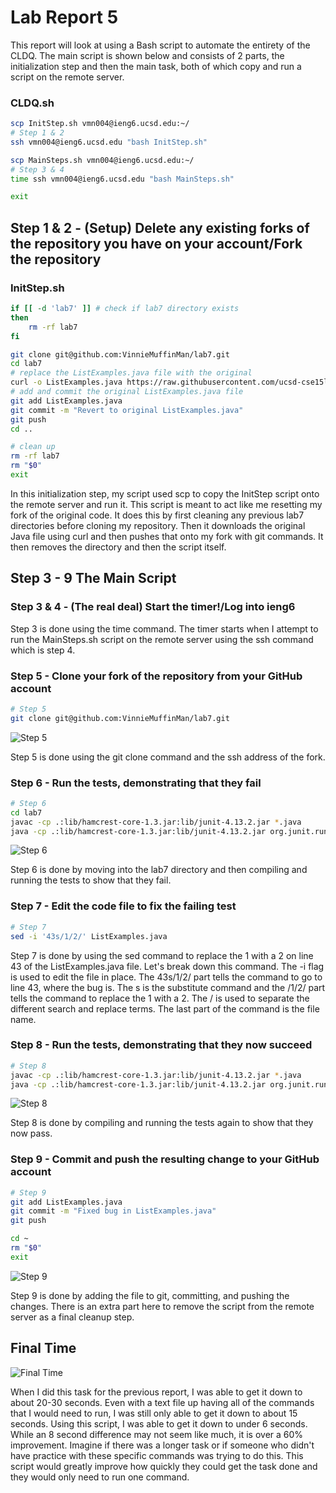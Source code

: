 # Lab Report 5
This report will look at using a Bash script to automate the entirety of the CLDQ. The main script is shown below and consists of 2 parts, the initialization step and then the main task, both of which copy and run a script on the remote server.

### CLDQ.sh
```bash
scp InitStep.sh vmn004@ieng6.ucsd.edu:~/
# Step 1 & 2
ssh vmn004@ieng6.ucsd.edu "bash InitStep.sh"

scp MainSteps.sh vmn004@ieng6.ucsd.edu:~/
# Step 3 & 4
time ssh vmn004@ieng6.ucsd.edu "bash MainSteps.sh"

exit
```

## Step 1 & 2 - (Setup) Delete any existing forks of the repository you have on your account/Fork the repository
### InitStep.sh
```bash
if [[ -d 'lab7' ]] # check if lab7 directory exists
then
    rm -rf lab7
fi

git clone git@github.com:VinnieMuffinMan/lab7.git
cd lab7
# replace the ListExamples.java file with the original
curl -o ListExamples.java https://raw.githubusercontent.com/ucsd-cse15l-w23/lab7/main/ListExamples.java
# add and commit the original ListExamples.java file
git add ListExamples.java
git commit -m "Revert to original ListExamples.java"
git push
cd ..

# clean up
rm -rf lab7
rm "$0"
exit
```

In this initialization step, my script used scp to copy the InitStep script onto the remote server and run it. This script is meant to act like me resetting my fork of the original code. It does this by first cleaning any previous lab7 directories before cloning my repository. Then it downloads the original Java file using curl and then pushes that onto my fork with git commands. It then removes the directory and then the script itself.

## Step 3 - 9 The Main Script
### Step 3 & 4 - (The real deal) Start the timer!/Log into ieng6
Step 3 is done using the time command. The timer starts when I attempt to run the MainSteps.sh script on the remote server using the ssh command which is step 4.

### Step 5 - Clone your fork of the repository from your GitHub account
```bash
# Step 5
git clone git@github.com:VinnieMuffinMan/lab7.git
```
![Step 5](https://drive.google.com/uc?export=view&id=1iAIn-AQmiK7qudhFBzqPeg_tgYSS4Pi7)

Step 5 is done using the git clone command and the ssh address of the fork.

### Step 6 - Run the tests, demonstrating that they fail
```bash
# Step 6
cd lab7
javac -cp .:lib/hamcrest-core-1.3.jar:lib/junit-4.13.2.jar *.java
java -cp .:lib/hamcrest-core-1.3.jar:lib/junit-4.13.2.jar org.junit.runner.JUnitCore ListExamplesTests
```
![Step 6](https://drive.google.com/uc?export=view&id=1ShCwtEJa9xx6yL8x91JHK0ATe23GWCms)

Step 6 is done by moving into the lab7 directory and then compiling and running the tests to show that they fail.

### Step 7 - Edit the code file to fix the failing test
```bash
# Step 7
sed -i '43s/1/2/' ListExamples.java
```

Step 7 is done by using the sed command to replace the 1 with a 2 on line 43 of the ListExamples.java file. Let's break down this command. The -i flag is used to edit the file in place. The 43s/1/2/ part tells the command to go to line 43, where the bug is. The s is the substitute command and the /1/2/ part tells the command to replace the 1 with a 2. The / is used to separate the different search and replace terms. The last part of the command is the file name.

### Step 8 - Run the tests, demonstrating that they now succeed
```bash
# Step 8
javac -cp .:lib/hamcrest-core-1.3.jar:lib/junit-4.13.2.jar *.java
java -cp .:lib/hamcrest-core-1.3.jar:lib/junit-4.13.2.jar org.junit.runner.JUnitCore ListExamplesTests
```
![Step 8](https://drive.google.com/uc?export=view&id=1A5ixMfvWw_FNHV2mtgG69D_XgRfpd9Xg)

Step 8 is done by compiling and running the tests again to show that they now pass.

### Step 9 - Commit and push the resulting change to your GitHub account
```bash
# Step 9
git add ListExamples.java
git commit -m "Fixed bug in ListExamples.java"
git push

cd ~
rm "$0"
exit
```
![Step 9](https://drive.google.com/uc?export=view&id=13eqsXrm9FMinXSEK5iyLDayWhwhQtodK)

Step 9 is done by adding the file to git, committing, and pushing the changes. There is an extra part here to remove the script from the remote server as a final cleanup step.

## Final Time
![Final Time](https://drive.google.com/uc?export=view&id=1TLwDkdah5hXecQgL6kEHvVS5GoJMfh8k)

When I did this task for the previous report, I was able to get it down to about 20-30 seconds. Even with a text file up having all of the commands that I would need to run, I was still only able to get it down to about 15 seconds. Using this script, I was able to get it down to under 6 seconds. While an 8 second difference may not seem like much, it is over a 60% improvement. Imagine if there was a longer task or if someone who didn't have practice with these specific commands was trying to do this. This script would greatly improve how quickly they could get the task done and they would only need to run one command.